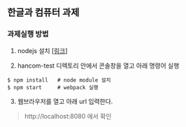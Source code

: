 ## 한글과 컴퓨터 과제

### 과제실행 방법

1. nodejs 설치 [[링크](https://nodejs.org/ko/)]

2. hancom-test 디렉토리 안에서 콘솔창을 열고 아래 명령어 실행

```shell
$ npm install   # node module 설치
$ npm start     # webpack 실행
```

3. 웹브라우저를 열고 아래 url 입력한다.

> http://localhost:8080 에서 확인
